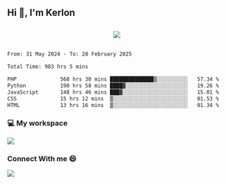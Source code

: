 ## Hi 👋, I'm Kerlon

<p align="center" style="margin: 30px;">
 
 <img src="https://skillicons.dev/icons?i=html,css,bootstrap,js,nodejs,jquery,python,flask,php,mysql,lua,sqlite,firebase">


</p>
<!--START_SECTION:waka-->

```txt
From: 31 May 2024 - To: 28 February 2025

Total Time: 983 hrs 5 mins

PHP              568 hrs 30 mins ██████████████▒░░░░░░░░░░   57.34 %
Python           190 hrs 58 mins ████▓░░░░░░░░░░░░░░░░░░░░   19.26 %
JavaScript       148 hrs 46 mins ███▓░░░░░░░░░░░░░░░░░░░░░   15.01 %
CSS              15 hrs 12 mins  ▒░░░░░░░░░░░░░░░░░░░░░░░░   01.53 %
HTML             13 hrs 16 mins  ▒░░░░░░░░░░░░░░░░░░░░░░░░   01.34 %
```

<!--END_SECTION:waka-->


<p align="center">
 <h3>💻 My workspace</h3>
    <img src="https://skillicons.dev/icons?i=mint" />
</p>

<p align="center">
 <h3>Connect With me 😄</h3> 
    <a href="https://www.linkedin.com/in/kerlon-fernandes"><img src="https://skillicons.dev/icons?i=linkedin" />
  </a>
</p>



